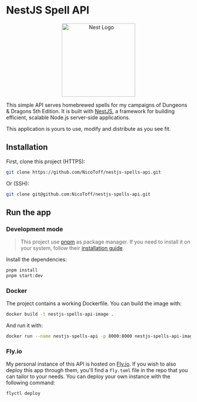 # NestJS Spell API

<div style="text-align: center;">
  <img src="https://nestjs.com/img/logo-small.svg" width="200" alt="Nest Logo" />
</div>

This simple API serves homebrewed spells for my campaigns of Dungeons & Dragons 5th Edition. It is built with [NestJS](https://nestjs.com/), a framework for building efficient, scalable Node.js server-side applications.

This application is yours to use, modify and distribute as you see fit. 

## Installation

First, clone this project (HTTPS):

```bash
git clone https://github.com/NicoToff/nestjs-spells-api.git
```
Or (SSH):
```bash
git clone git@github.com:NicoToff/nestjs-spells-api.git
```
## Run the app

### Development mode

> This project use [pnpm](https://pnpm.io/) as package manager. If you need to install it on your system, follow their [installation guide](https://pnpm.io/installation).

Install the dependencies:

```bash
pnpm install
pnpm start:dev
```

### Docker

The project contains a working Dockerfile. You can build the image with:

```bash
docker build -t nestjs-spells-api-image .
```

And run it with:

```bash
docker run --name nestjs-spells-api -p 8000:8000 nestjs-spells-api-image
```

### Fly.io

My personal instance of this API is hosted on [Fly.io](https://fly.io/). If you wish to also deploy this app through them, you'll find a `fly.toml` file in the repo that you can tailor to your needs. You can deploy your own instance with the following command:

```bash
flyctl deploy
```

